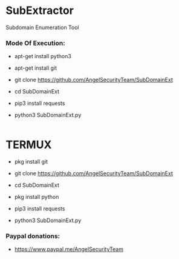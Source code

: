 # SubExtractor

Subdomain Enumeration Tool

<h3> Mode Of Execution: </h3>

* apt-get install python3

* apt-get install git

* git clone https://github.com/AngelSecurityTeam/SubDomainExt

* cd SubDomainExt

* pip3 install requests

* python3 SubDomainExt.py

<img src="">

# TERMUX

* pkg install git

* git clone  https://github.com/AngelSecurityTeam/SubDomainExt

* cd SubDomainExt

* pkg install python

* pip3 install requests

* python3 SubDomainExt.py

<h3> Paypal donations: </h3>

* https://www.paypal.me/AngelSecurityTeam
